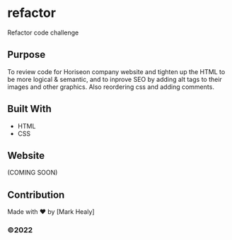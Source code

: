 # refactor
Refactor code challenge


## Purpose
To review code for Horiseon company website and tighten up the HTML to be more logical & semantic, and to inprove SEO by adding alt tags to their images and other graphics. Also reordering css and adding comments.

## Built With
* HTML
* CSS

## Website
(COMING SOON)

## Contribution
Made with ❤️ by [Mark Healy]

### ©️2022 

